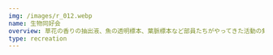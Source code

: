 ```yaml
---
img: /images/r_012.webp
name: 生物同好会
overview: 草花の香りの抽出液、魚の透明標本、葉脈標本など部員たちがやってきた活動の集大成をぜひご覧ください！
type: recreation
---
```

